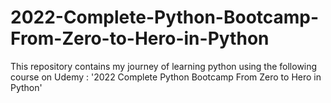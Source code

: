 # 2022-Complete-Python-Bootcamp-From-Zero-to-Hero-in-Python
This repository contains my journey of learning python using the following course on Udemy : '2022 Complete Python Bootcamp From Zero to Hero in Python'
